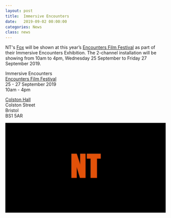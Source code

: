 ```yaml
---
layout: post
title:  Immersive Encounters
date:   2019-09-02 00:00:00
categories: News
class: news
---
```

NT's <a href="http://ntpresents.com/work/films/fox/" target="_blank">Fox</a> will be shown at this year’s <a href="https://www.encounters.film" target="_blank">Encounters Film Festival</a> as part of their Immersive Encounters Exhibition. The 2-channel installation will be showing from 10am to 4pm, Wednesday 25 September to Friday 27 September 2019.

Immersive Encounters  
<a href="https://www.encounters.film" target="_blank">Encounters Film Festival</a>  
25 - 27 September 2019  
10am - 4pm

<a href="https://www.colstonhall.org" target="_blank">Colston Hall</a>  
Colston Street  
Bristol  
BS1 5AR  

![Fox image](/assets_posts/NT-Encounters.gif)  
